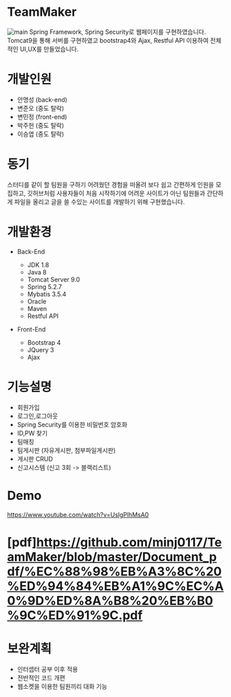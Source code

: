 # TeamMaker
![main](https://user-images.githubusercontent.com/42050824/94374238-cb4b1a00-0145-11eb-869f-2292256c9545.png)
Spring Framework, Spring Security로 웹페이지를 구현하였습니다.
Tomcat9을 통해 서버를 구현하였고 bootstrap4와 Ajax, Restful API 이용하여 전체적인 UI,UX를 만들었습니다.

# 개발인원
  - 안명성 (back-end)
  - 변준오 (중도 탈락)
  - 변민정 (front-end)
  - 박주헌 (중도 탈락)
  - 이승엽 (중도 탈락)

# 동기
스터디를 같이 할 팀원을 구하기 어려웠던 경험을 떠올려 보다 쉽고 간편하게 인원을 모집하고, 깃허브처럼 사용자들이 처음 시작하기에 어려운 사이트가 아닌 팀원들과 간단하게 파일을 올리고 글을 쓸 수있는 사이트를 개발하기 위해 구현했습니다.

# 개발환경
  - Back-End
    - JDK 1.8
    - Java 8
    - Tomcat Server 9.0
    - Spring 5.2.7
    - Mybatis 3.5.4
    - Oracle
    - Maven
    - Restful API

  - Front-End
    - Bootstrap 4
    - JQuery 3
    - Ajax

# 기능설명
 - 회원가입
 - 로그인,로그아웃
 - Spring Security를 이용한 비밀번호 암호화
 - ID,PW 찾기
 - 팀매칭
 - 팀게시판 (자유게시판, 첨부파일게시판)
 - 게시판 CRUD
 - 신고시스템 (신고 3회 -> 블랙리스트)

# Demo
https://www.youtube.com/watch?v=UslgPlhMsA0

# [pdf]<https://github.com/minj0117/TeamMaker/blob/master/Document_pdf/%EC%88%98%EB%A3%8C%20%ED%94%84%EB%A1%9C%EC%A0%9D%ED%8A%B8%20%EB%B0%9C%ED%91%9C.pdf>

# 보완계획
  - 인터셉터 공부 이후 적용
  - 전반적인 코드 개편
  - 웹소켓을 이용한 팀원끼리 대화 기능
